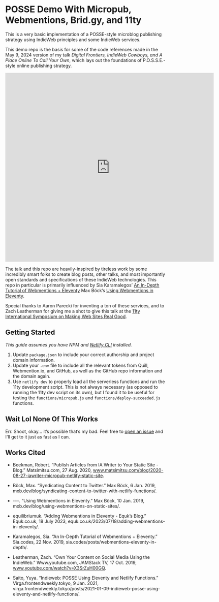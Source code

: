 # POSSE Demo With Micropub, Webmentions, Brid.gy, and 11ty

This is a very basic implementation of a POSSE-style microblog publishing strategy using IndieWeb principles and some IndieWeb services. 

This demo repo is the basis for some of the code references made in the May 9, 2024 version of my talk *Digital Frontiers, IndieWeb Cowboys, and A Place Online To Call Your Own*, which lays out the foundations of P.O.S.S.E.-style online publishing strategy.

<iframe width="656" height="595" src="https://www.youtube.com/embed/iLxJ6PtuF9Mt=8542s" title="The 11ty International Symposium on Making Web Sites Real Good" frameborder="0" allow="accelerometer; autoplay; clipboard-write; encrypted-media; gyroscope; picture-in-picture; web-share" referrerpolicy="strict-origin-when-cross-origin" allowfullscreen></iframe>

The talk and this repo are heavily-inspired by tireless work by some incredibly smart folks to create blog posts, other talks, and most importantly open standards and specifications of these IndieWeb technologies. This repo in particular is primarily influenced by Sia Karamalegos’ [An In-Depth Tutorial of Webmentions + Eleventy](sia.codes/posts/webmentions-eleventy-in-depth/) Max Böck’s [Using Webmentions in Eleventy](https://mxb.dev/blog/using-webmentions-on-static-sites/).

Special thanks to Aaron Parecki for inventing a ton of these services, and to Zach Leatherman for giving me a shot to give this talk at the [11ty International Symposium on Making Web Sites Real Good](https://conf.11ty.dev/).


## Getting Started

*This guide assumes you have NPM and [Netlify CLI](https://docs.netlify.com/cli/get-started/) installed.*

1. Update `package.json` to include your correct authorship and project domain information.
2. Update your `.env` file to include all the relevant tokens from Quill, Webmention.io, and GitHub, as well as the GitHub repo information and the domain again.
3. Use `netlify dev` to properly load all the serverless functions and run the 11ty development script. This is not always necessary (as opposed to running the 11ty dev script on its own), but I found it to be useful for testing the `functions/micropub.js` and `functions/deploy-succeeded.js` functions. 

## Wait Lol None Of This Works

Err. Shoot, okay... it’s possible that’s my bad. Feel free to [open an issue](https://github.com/xdesro/showbiz.baby/issues) and I'll get to it just as fast as I can.

## Works Cited

- Beekman, Robert. “Publish Articles from IA Writer to Your Static Site - Blog.” Matsimitsu.com, 27 Aug. 2020, www.matsimitsu.com/blog/2020-08-27-iawriter-micropub-netlify-static-site.

- Böck, Max. “Syndicating Content to Twitter.” Max Böck, 6 Jan. 2019, mxb.dev/blog/syndicating-content-to-twitter-with-netlify-functions/.

- ---. “Using Webmentions in Eleventy.” Max Böck, 10 Jan. 2019, mxb.dev/blog/using-webmentions-on-static-sites/.

- equilibriumuk. “Adding Webmentions in Eleventy - Equk’s Blog.” Equk.co.uk, 18 July 2023, equk.co.uk/2023/07/18/adding-webmentions-in-eleventy/.

- Karamalegos, Sia. “An In-Depth Tutorial of Webmentions + Eleventy.” Sia.codes, 22 Nov. 2019, sia.codes/posts/webmentions-eleventy-in-depth/.

- Leatherman, Zach. “Own Your Content on Social Media Using the IndieWeb.” Www.youtube.com, JAMStack TV, 17 Oct. 2019, www.youtube.com/watch?v=X3SrZuH00GQ.

- Saito, Yuya. “Indieweb: POSSE Using Eleventy and Netlify Functions.” Virga.frontendweekly.tokyo, 9 Jan. 2021, virga.frontendweekly.tokyo/posts/2021-01-09-indieweb-posse-using-eleventy-and-netlify-functions/.